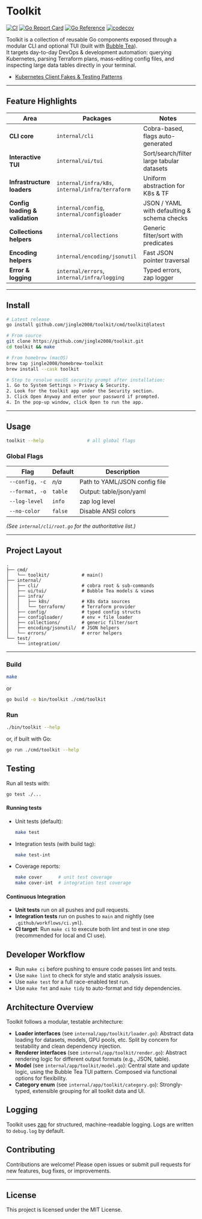 # Toolkit

[![CI](https://github.com/jingle2008/toolkit/actions/workflows/ci.yml/badge.svg)](https://github.com/jingle2008/toolkit/actions/workflows/ci.yml)
[![Go Report Card](https://goreportcard.com/badge/github.com/jingle2008/toolkit)](https://goreportcard.com/report/github.com/jingle2008/toolkit)
[![Go Reference](https://pkg.go.dev/badge/github.com/jingle2008/toolkit.svg)](https://pkg.go.dev/github.com/jingle2008/toolkit)
[![codecov](https://codecov.io/gh/jingle2008/toolkit/branch/main/graph/badge.svg)](https://codecov.io/gh/jingle2008/toolkit)

Toolkit is a collection of reusable Go components exposed through a modular CLI and optional TUI (built with [Bubble Tea](https://github.com/charmbracelet/bubbletea)).  
It targets day-to-day DevOps & development automation: querying Kubernetes, parsing Terraform plans, mass-editing config files, and inspecting large data tables directly in your terminal.

- [Kubernetes Client Fakes & Testing Patterns](docs/k8s-fake-patterns.md)

---

## Feature Highlights

| Area           | Packages                        | Notes |
| -------------- | ------------------------------- | ----- |
| **CLI core**   | `internal/cli`                  | Cobra-based, flags auto-generated |
| **Interactive TUI** | `internal/ui/tui`             | Sort/search/filter large tabular datasets |
| **Infrastructure loaders** | `internal/infra/k8s`, `internal/infra/terraform` | Uniform abstraction for K8s & TF |
| **Config loading & validation** | `internal/config`, `internal/configloader` | JSON / YAML with defaulting & schema checks |
| **Collections helpers** | `internal/collections` | Generic filter/sort with predicates |
| **Encoding helpers** | `internal/encoding/jsonutil` | Fast JSON pointer traversal |
| **Error & logging** | `internal/errors`, `internal/infra/logging` | Typed errors, zap logger |

---

## Install

```bash
# Latest release
go install github.com/jingle2008/toolkit/cmd/toolkit@latest

# From source
git clone https://github.com/jingle2008/toolkit.git
cd toolkit && make
```

```zsh
# From homebrew (macOS)
brew tap jingle2008/homebrew-toolkit
brew install --cask toolkit

# Step to resolve macOS security prompt after installation:
1. Go to System Settings > Privacy & Security.
2. Look for the toolkit app under the Security section.
3. Click Open Anyway and enter your password if prompted.
4. In the pop-up window, click Open to run the app.
```

---

## Usage

```bash
toolkit --help                # all global flags
```

### Global Flags

| Flag            | Default   | Description                        |
| --------------- | --------- | ---------------------------------- |
| `--config, -c`  | *n/a*     | Path to YAML/JSON config file      |
| `--format, -o`  | `table`   | Output: table/json/yaml            |
| `--log-level`   | `info`    | zap log level                      |
| `--no-color`    | `false`   | Disable ANSI colors                |

*(See `internal/cli/root.go` for the authoritative list.)*

---

## Project Layout

```
.
├── cmd/
│   └── toolkit/            # main()
├── internal/
│   ├── cli/                # cobra root & sub-commands
│   ├── ui/tui/             # Bubble Tea models & views
│   ├── infra/
│   │   ├── k8s/            # K8s data sources
│   │   └── terraform/      # Terraform provider
│   ├── config/             # typed config structs
│   ├── configloader/       # env + file loader
│   ├── collections/        # generic filter/sort
│   ├── encoding/jsonutil/  # JSON helpers
│   └── errors/             # error helpers
└── test/
    └── integration/
```

---

### Build

```sh
make
```
or
```sh
go build -o bin/toolkit ./cmd/toolkit
```

### Run

```sh
./bin/toolkit --help
```
or, if built with Go:
```sh
go run ./cmd/toolkit --help
```

## Testing

Run all tests with:
```sh
go test ./...
```

#### Running tests

- Unit tests (default):
  ```sh
  make test
  ```
- Integration tests (with build tag):
  ```sh
  make test-int
  ```
- Coverage reports:
  ```sh
  make cover      # unit test coverage
  make cover-int  # integration test coverage
  ```

#### Continuous Integration

- **Unit tests** run on all pushes and pull requests.
- **Integration tests** run on pushes to `main` and nightly (see `.github/workflows/ci.yml`).
- **CI target**: Run `make ci` to execute both lint and test in one step (recommended for local and CI use).

## Developer Workflow

- Run `make ci` before pushing to ensure code passes lint and tests.
- Use `make lint` to check for style and static analysis issues.
- Use `make test` for a full race-enabled test run.
- Use `make fmt` and `make tidy` to auto-format and tidy dependencies.

## Architecture Overview

Toolkit follows a modular, testable architecture:
- **Loader interfaces** (see `internal/app/toolkit/loader.go`): Abstract data loading for datasets, models, GPU pools, etc. Split by concern for testability and clean dependency injection.
- **Renderer interfaces** (see `internal/app/toolkit/render.go`): Abstract rendering logic for different output formats (e.g., JSON, table).
- **Model** (see `internal/app/toolkit/model.go`): Central state and update logic, using the Bubble Tea TUI pattern. Composed via functional options for flexibility.
- **Category enum** (see `internal/app/toolkit/category.go`): Strongly-typed, extensible grouping for all toolkit data and UI.

## Logging

Toolkit uses [zap](https://github.com/uber-go/zap) for structured, machine-readable logging. Logs are written to `debug.log` by default.

## Contributing

Contributions are welcome! Please open issues or submit pull requests for new features, bug fixes, or improvements.

---

## License

This project is licensed under the MIT License.
